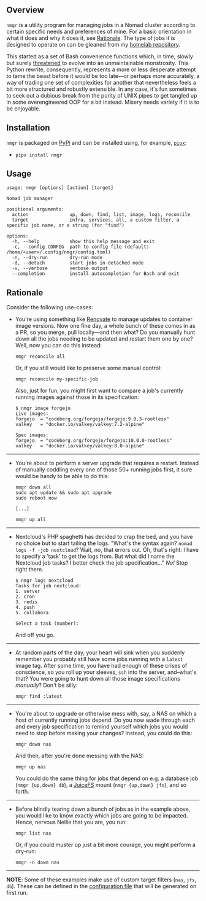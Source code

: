 ## Overview

`nmgr` is a utility program for managing jobs in a Nomad cluster according to certain specific needs and preferences of mine. For a basic orientation in what it does and why it does it, see [Rationale](https://github.com/cycneuramus/nmgr#rationale). The type of jobs it is designed to operate on can be gleaned from my [homelab repository](https://github.com/cycneuramus/homelab).

This started as a set of Bash convenience functions which, in time, slowly but surely [threatened](https://github.com/cycneuramus/nmgr/blob/bash-legacy/nmgr) to evolve into an unmaintainable monstrosity. This Python rewrite, consequently, represents a more or less desperate attempt to tame the beast before it would be too late—or perhaps more accurately, a way of trading one set of complexities for another that nevertheless feels a bit more structured and robustly extensible. In any case, it's fun sometimes to seek out a dubious break from the purity of UNIX pipes to get tangled up in some overengineered OOP for a bit instead. Misery needs variety if it is to be enjoyable.

## Installation

`nmgr` is packaged on [PyPi](https://pypi.org/project/nmgr) and can be installed using, for example, [`pipx`](https://pipx.pypa.io/stable/):

+ `pipx install nmgr`

## Usage

```
usage: nmgr [options] [action] [target]

Nomad job manager

positional arguments:
  action               up, down, find, list, image, logs, reconcile
  target               infra, services, all, a custom filter, a specific job name, or a string (for "find")

options:
  -h, --help           show this help message and exit
  -c, --config CONFIG  path to config file (default: /home/<user>/.config/nmgr/config.toml)
  -n, --dry-run        dry-run mode
  -d, --detach         start jobs in detached mode
  -v, --verbose        verbose output
  --completion         install autocompletion for Bash and exit
```
## Rationale

Consider the following use-cases:

+ You're using something like [Renovate](https://renovatebot.com) to manage updates to container image versions. Now one fine day, a whole bunch of these comes in as a PR, so you merge, pull locally—and then what? Do you manually hunt down all the jobs needing to be updated and restart them one by one? Well, now you can do this instead:

    `nmgr reconcile all`

    Or, if you still would like to preserve some manual control:

    `nmgr reconcile my-specific-job`

    Also, just for fun, you might first want to compare a job's currently running images against those in its specification:

    ```
    $ nmgr image forgejo
    Live images:
    forgejo  = "codeberg.org/forgejo/forgejo:9.0.3-rootless"
    valkey   = "docker.io/valkey/valkey:7.2-alpine"

    Spec images:
    forgejo  = "codeberg.org/forgejo/forgejo:10.0.0-rootless"
    valkey   = "docker.io/valkey/valkey:8.0-alpine"
    ```

---

+ You're about to perform a server upgrade that requires a restart. Instead of manually coddling every one of those 50+ running jobs first, it sure would be handy to be able to do this:

    ```
    nmgr down all
    sudo apt update && sudo apt upgrade
    sudo reboot now

    [...]

    nmgr up all
    ```

---

+ Nextcloud's PHP spaghetti has decided to crap the bed, and you have no choice but to start tailing the logs. "What's the syntax again? `nomad logs -f -job nextcloud`? Wait, no, that errors out. Oh, that's right: I have to specify a 'task' to get the logs from. But what did I name the Nextcloud job tasks? I better check the job specification..." *No!* Stop right there.

    ```
    $ nmgr logs nextcloud
    Tasks for job nextcloud:
    1. server
    2. cron
    3. redis
    4. push
    5. collabora

    Select a task (number):
    ```

    And off you go.

---

+ At random parts of the day, your heart will sink when you suddenly remember you probably still have some jobs running with a `latest` image tag. After some time, you have had enough of these crises of conscience, so you roll up your sleeves, `ssh` into the server, and–what's that? You were going to hunt down all those image specifications *manually*? Don't be silly:

    `nmgr find :latest`

---

+ You're about to upgrade or otherwise mess with, say, a NAS on which a host of currently running jobs depend. Do you now wade through each and every job specification to remind yourself which jobs you would need to stop before making your changes? Instead, you could do this:

    `nmgr down nas`

    And then, after you're done messing with the NAS:

    `nmgr up nas`

    You could do the same thing for jobs that depend on e.g. a database job (`nmgr {up,down} db`), a [JuiceFS](https://juicefs.com) mount (`nmgr {up,down} jfs`), and so forth.

---

+ Before blindly tearing down a bunch of jobs as in the example above, you would like to know exactly which jobs are going to be impacted. Hence, nervous Nellie that you are, you run:

    `nmgr list nas`

    Or, if you could muster up just a bit more courage, you might perform a dry-run:

    `nmgr -n down nas`

---

**NOTE**: Some of these examples make use of custom target filters (`nas`, `jfs`, `db`). These can be defined in the [configuration file](https://github.com/cycneuramus/nmgr/blob/master/nmgr/data/config.toml) that will be generated on first run.
